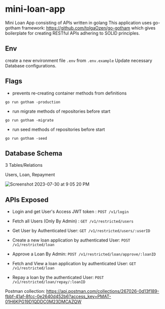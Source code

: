 # mini-loan-app
Mini Loan App consisting of APIs written in golang
This application uses go-gotham framework: https://github.com/tolgaOzen/go-gotham which gives boilerplate for creating RESTful APIs adhering to SOLID principles.

## Env
create a new environment file `.env` from `.env.example`
Update necessary Database configurations.

## Flags

- prevents re-creating container methods from definitions
```
go run gotham -production
```

- run migrate methods of repositories before start
```
go run gotham -migrate
```

- run seed methods of repositories before start
```
go run gotham -seed
```

## Database Schema

3 Tables/Relations

Users, Loan, Repayment

![Screenshot 2023-07-30 at 9 05 20 PM](https://github.com/guptaabhijit/mini-loan-app/assets/7620035/b0cc49ed-fa9c-408c-b12f-eef0ccfcfb30)


## APIs Exposed

- Login and get User's Access JWT token :  `POST /v1/login`
- Fetch all Users (Only By Admin) :        `GET /v1/restricted/users`
- Get User by Authenticated User:          `GET /v1/restricted/users/:userID`

- Create a new loan application by authenticated User:  `POST /v1/restricted/loan`
- Approve a Loan By Admin: `POST /v1/restricted/loan/approve/:loanID`
- Fetch and View a loan application by authenticated User:  `GET /v1/restricted/loan`
- Repay a loan by the authenticated User: `POST /v1/restricted/loan/repay/:loanID`

Postman collection: https://api.postman.com/collections/267026-0d13f189-fbbf-41af-8fcc-0e2640d452b6?access_key=PMAT-01H6KPG19D1QDDC0M23DMCAZQW